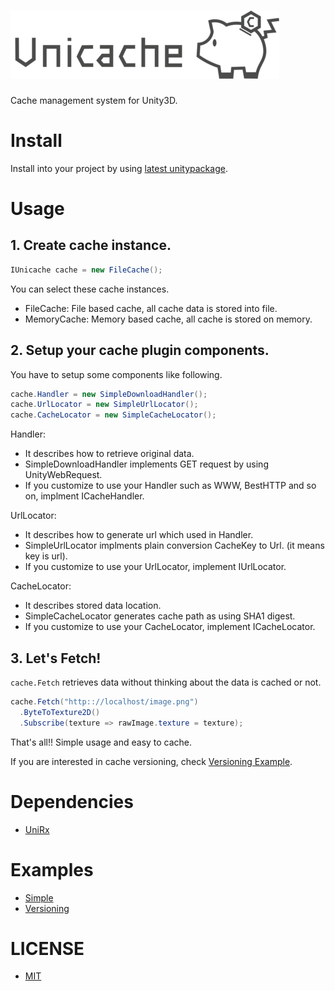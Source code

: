 # ![Logo](./art/unicache-logo-horizontal.png)

Cache management system for Unity3D.

# Install

Install into your project by using [latest unitypackage](https://github.com/mattak/Unicache/releases).

# Usage

## 1. Create cache instance.

```cs
IUnicache cache = new FileCache();
```

You can select these cache instances.

- FileCache: File based cache, all cache data is stored into file.
- MemoryCache: Memory based cache, all cache is stored on memory.

## 2. Setup your cache plugin components.

You have to setup some components like following.

```cs
cache.Handler = new SimpleDownloadHandler();
cache.UrlLocator = new SimpleUrlLocator();
cache.CacheLocator = new SimpleCacheLocator();
```

Handler:

- It describes how to retrieve original data.
- SimpleDownloadHandler implements GET request by using UnityWebRequest.
- If you customize to use your Handler such as WWW, BestHTTP and so on, implment ICacheHandler.

UrlLocator:

- It describes how to generate url which used in Handler.
- SimpleUrlLocator implments plain conversion CacheKey to Url. (it means key is url).
- If you customize to use your UrlLocator, implement IUrlLocator.

CacheLocator:

- It describes stored data location.
- SimpleCacheLocator generates cache path as using SHA1 digest.
- If you customize to use your CacheLocator, implement ICacheLocator.

## 3. Let's Fetch!

`cache.Fetch` retrieves data without thinking about the data is cached or not.

```cs
cache.Fetch("http:://localhost/image.png")
  .ByteToTexture2D()
  .Subscribe(texture => rawImage.texture = texture);
```

That's all!!
Simple usage and easy to cache.

If you are interested in cache versioning, check [Versioning Example](https://github.com/mattak/Unicache/tree/master/Assets/Plugins/Unicache/Examples/Versioning).

# Dependencies

- [UniRx](https://github.com/neuecc/UniRx)

# Examples

- [Simple](https://github.com/mattak/Unicache/tree/master/Assets/Plugins/Unicache/Examples/Simple)
- [Versioning](https://github.com/mattak/Unicache/tree/master/Assets/Plugins/Unicache/Examples/Versioning)

# LICENSE

- [MIT](./LICENSE.md)
